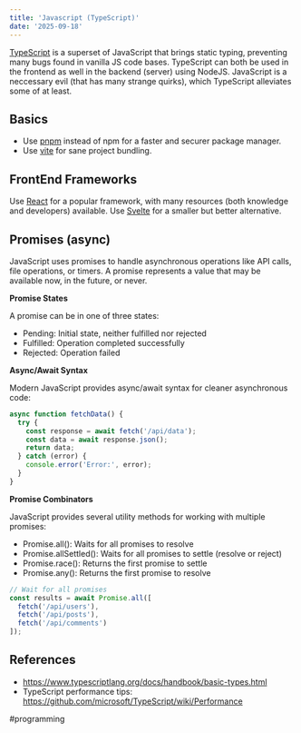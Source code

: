 ```yaml
---
title: 'Javascript (TypeScript)'
date: '2025-09-18'
---
```

[TypeScript](https://www.typescriptlang.org/) is a superset of JavaScript that brings static typing, preventing many bugs found in vanilla JS code bases. TypeScript can both be used in the frontend as well in the backend (server) using NodeJS. JavaScript is a neccessary evil (that has many strange quirks), which TypeScript alleviates some of at least.

## Basics

- Use [pnpm](https://github.com/pnpm/pnpm) instead of npm for a faster and securer package manager.
- Use [vite](https://vite.dev/guide) for sane project bundling.

## FrontEnd Frameworks

Use [React](https://react.dev/learn) for a popular framework, with many resources (both knowledge and developers) available. Use [Svelte](https://svelte.dev/) for a smaller but better alternative.

## Promises (async)

JavaScript uses promises to handle asynchronous operations like API calls, file operations, or timers. A promise represents a value that may be available now, in the future, or never.

**Promise States**

A promise can be in one of three states:
- Pending: Initial state, neither fulfilled nor rejected
- Fulfilled: Operation completed successfully
- Rejected: Operation failed

**Async/Await Syntax**

Modern JavaScript provides async/await syntax for cleaner asynchronous code:
```javascript
async function fetchData() {
  try {
    const response = await fetch('/api/data');
    const data = await response.json();
    return data;
  } catch (error) {
    console.error('Error:', error);
  }
}
```

**Promise Combinators**

JavaScript provides several utility methods for working with multiple promises:
- Promise.all(): Waits for all promises to resolve
- Promise.allSettled(): Waits for all promises to settle (resolve or reject)
- Promise.race(): Returns the first promise to settle
- Promise.any(): Returns the first promise to resolve

```javascript
// Wait for all promises
const results = await Promise.all([
  fetch('/api/users'),
  fetch('/api/posts'),
  fetch('/api/comments')
]);
```

## References
- <https://www.typescriptlang.org/docs/handbook/basic-types.html>
- TypeScript performance tips: <https://github.com/microsoft/TypeScript/wiki/Performance>

#programming
